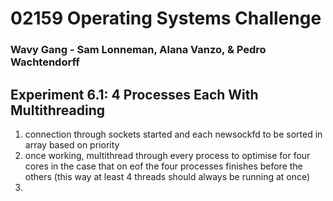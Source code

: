 # 02159 Operating Systems Challenge
### Wavy Gang - Sam Lonneman, Alana Vanzo, & Pedro Wachtendorff

## Experiment 6.1: 4 Processes Each With Multithreading


1. connection through sockets started and each newsockfd to be sorted in array based on priority 
2. once working, multithread through every process to optimise for four cores in the case that on eof the four processes finishes before the others (this way at least 4 threads should always be running at once)
3. 
 